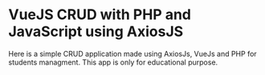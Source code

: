 # VueJS CRUD with PHP and JavaScript using AxiosJS
Here is a simple CRUD application made using AxiosJs, VueJs and PHP for students managment.
This app is only for educational purpose.
